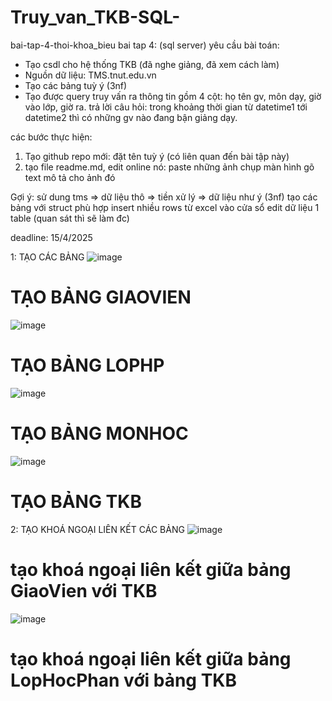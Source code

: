 # Truy_van_TKB-SQL-
bai-tap-4-thoi-khoa_bieu
bai tap 4: (sql server)
yêu cầu bài toán:
 - Tạo csdl cho hệ thống TKB (đã nghe giảng, đã xem cách làm)
 - Nguồn dữ liệu: TMS.tnut.edu.vn
 - Tạo các bảng tuỳ ý (3nf)
 - Tạo được query truy vấn ra thông tin gồm 4 cột: họ tên gv, môn dạy, giờ vào lớp, giờ ra.
   trả lời câu hỏi: trong khoảng thời gian từ datetime1 tới datetime2 thì có những gv nào đang bận giảng dạy.

các bước thực hiện:
1. Tạo github repo mới: đặt tên tuỳ ý (có liên quan đến bài tập này)
2. tạo file readme.md, edit online nó:
   paste những ảnh chụp màn hình
   gõ text mô tả cho ảnh đó

Gợi ý:
  sử dung tms => dữ liệu thô => tiền xử lý => dữ liệu như ý (3nf)
  tạo các bảng với struct phù hợp
  insert nhiều rows từ excel vào cửa sổ edit dữ liệu 1 table (quan sát thì sẽ làm đc)
  

deadline: 15/4/2025

1: TẠO CÁC BẢNG
![image](https://github.com/user-attachments/assets/f40c5411-a3c6-40b9-9cf4-b3429d5d1a74)
# TẠO BẢNG GIAOVIEN
![image](https://github.com/user-attachments/assets/d2d649f1-ddcc-479b-b3b7-d7090a32f7bc)
# TẠO BẢNG LOPHP
![image](https://github.com/user-attachments/assets/81305632-0605-4fe0-bbf4-3cbebb79fb36)
# TẠO BẢNG MONHOC
![image](https://github.com/user-attachments/assets/cb01f5c2-3bec-4800-af63-981ec2fe2bf8)
# TẠO BẢNG TKB

2: TẠO KHOÁ NGOẠI LIÊN KẾT CÁC BẢNG
![image](https://github.com/user-attachments/assets/5be751c7-c6a3-42c1-a384-323ae9d5e4dd)
# tạo khoá ngoại liên kết giữa bảng GiaoVien với TKB
![image](https://github.com/user-attachments/assets/eddbc26e-f90a-4a8e-8839-95121dbd610b)
# tạo khoá ngoại liên kết giữa bảng LopHocPhan với bảng TKB









